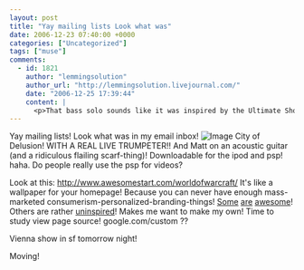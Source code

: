 ```yaml
---
layout: post
title: "Yay mailing lists Look what was"
date: 2006-12-23 07:40:00 +0000
categories: ["Uncategorized"]
tags: ["muse"]
comments:
  - id: 1821
    author: "lemmingsolution"
    author_url: "http://lemmingsolution.livejournal.com/"
    date: "2006-12-25 17:39:44"
    content: |
      <p>That bass solo sounds like it was inspired by the Ultimate Showdown....</p>
---
```


Yay mailing lists! Look what was in my email inbox! 
![Image](http://i97.photobucket.com/albums/l202/judytuna/2006_11_22_15_32_39_275.jpg)
City of Delusion! WITH A REAL LIVE TRUMPETER!! And Matt on an acoustic guitar (and a ridiculous flailing scarf-thing)! Downloadable for the ipod and psp! haha. Do people really use the psp for videos?

Look at this: http://www.awesomestart.com/worldofwarcraft/
It's like a wallpaper for your homepage! Because you can never have enough mass-marketed consumerism-personalized-branding-things!
[Some](http://www.awesomestart.com/animalcrossing/) [are](http://www.awesomestart.com/worldofwarcraft/) [awesome](http://www.awesomestart.com/jurassicpark/)! Others are rather [uninspired](http://www.awesomestart.com/muse/)! Makes me want to make my own! Time to study view page source! google.com/custom ??

Vienna show in sf tomorrow night!

Moving!
